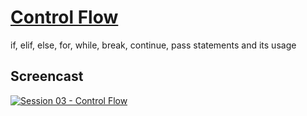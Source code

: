 # [Control Flow](https://docs.python.org/3/tutorial/controlflow.html)

if, elif, else, for, while, break, continue, pass statements and its usage

## Screencast
[![Session 03 - Control Flow ](https://img.youtube.com/vi/B8zTaWrKxS0/0.jpg)](https://www.youtube.com/watch?v=B8zTaWrKxS0)
